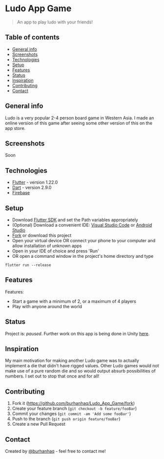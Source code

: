# Ludo App Game
> An app to play ludo with your friends!

## Table of contents
* [General info](#general-info)
* [Screenshots](#screenshots)
* [Technologies](#technologies)
* [Setup](#setup)
* [Features](#features)
* [Status](#status)
* [Inspiration](#inspiration)
* [Contributing](#contributing)
* [Contact](#contact)

## General info
Ludo is a very popular 2-4 person board game in Western Asia. I made an online version of this game after seeing some other version of this on the app store. 

## Screenshots
<!--![Example screenshot](./img/screenshot.png)-->
Soon

## Technologies
* [Flutter](https://flutter.dev) - version 1.22.0
* [Dart](https://dart.dev) - version 2.9.0
* [Firebase](https://firebase.google.com/)

## Setup
* Download [Flutter SDK](https://flutter.dev/docs/get-started/install) and set the Path variables appropriately
* (Optional) Download a convenient IDE: [Visual Studio Code](https://code.visualstudio.com/Download) or [Android Studio](https://developer.android.com/studio/install)
* [Fork](https://github.com/burhanhaq/ProductivePomo/fork) or download this project
* Open your virtual device OR connect your phone to your computer and allow installation of unknown apps
* Open in your IDE of choice and press 'Run'
* OR open a command window in the project's home directory and type
```
flutter run --release
```

## Features
Features:
* Start a game with a minimum of 2, or a maximum of 4 players
* Play with anyone around the world

## Status
Project is: _paused_.
Further work on this app is being done in Unity [here](<https://github.com/burhanhaq/Ludo_App_Game_Unity/>).

## Inspiration
My main motivation for making another Ludo game was to actually implement a die that didn't have rigged values. Other Ludo games would not make use of a pure random die and so would output absurb possibilities of numbers. I set out to stop that once and for all!

## Contributing
1. Fork it (<https://github.com/burhanhaq/Ludo_App_Game/fork>)
2. Create your feature branch (`git checkout -b feature/fooBar`)
3. Commit your changes (`git commit -am 'Add some fooBar'`)
4. Push to the branch (`git push origin feature/fooBar`)
5. Create a new Pull Request

## Contact
Created by [@burhanhaq](https://www.brhn.dev/) - feel free to contact me!
